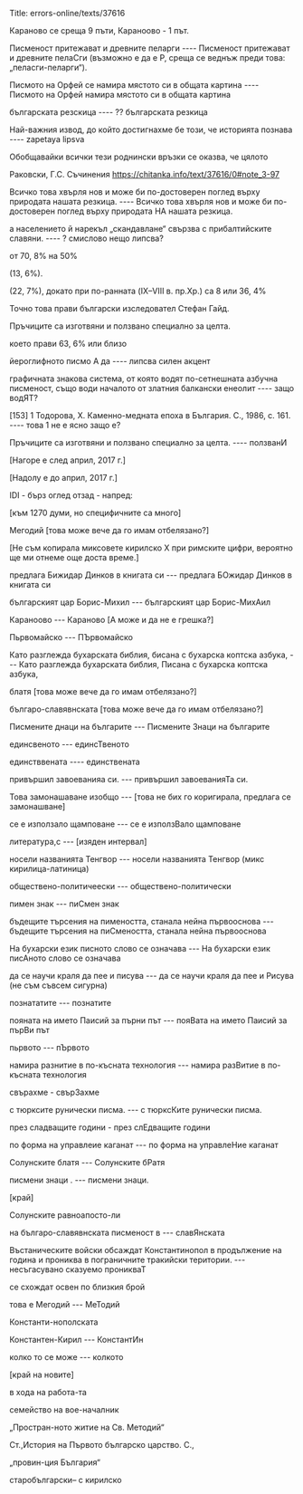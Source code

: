 Title: errors-online/texts/37616

Караново се среща 9 пъти, Караноово - 1 път.

Писменост притежават и древните пеларги ---- Писменост притежават и древните пелаСги (възможно е да е Р, среща се веднъж преди това: „пеласги-пеларги“).

Писмото на Орфей се намира мястото си в общата картина ---- Писмото на Орфей намира мястото си в общата картина

българската резскица ---- ?? българската резкица

Най-важния извод, до който достигнахме бе този, че историята познава
---- zapetaya lipsva

Обобщавайки всички тези роднински връзки се оказва, че цялото

Раковски, Г.С. Съчинения
https://chitanka.info/text/37616/0#note_3-97

Всичко това хвърля нов и може би по-достоверен поглед върху природата нашата резкица. ---- Всичко това хвърля нов и може би по-достоверен поглед върху природата НА нашата резкица.


а населението й нарекъл „скандавлане“ свързва с прибалтийските славяни. ---- ? смислово нещо липсва?

от 70, 8% на 50%

(13, 6%).

(22, 7%), докато при по-ранната (IX–VIII в. пр.Хр.) са 8 или 36, 4% 

Точно това прави български изследовател Стефан Гайд.

Пръчиците са изготвяни и ползвано специално за целта.

което прави 63, 6% или близо 

йероглифното писмо А да ---- липсва силен акцент

графичната знакова система, от която водят по-сетнешната азбучна писменост, също води началото от златния балкански енеолит ---- защо водЯТ?

[153] 1 Тодорова, Х. Каменно-медната епоха в България. С., 1986, с. 161. ---- това 1 не е ясно защо е?

Пръчиците са изготвяни и ползвано специално за целта. ---- ползванИ

[Нагоре е след април, 2017 г.]

[Надолу е до април, 2017 г.]

IDI - бърз оглед отзад - напред:

[към 1270 думи, но специфичните са много]

Мегодий [това може вече да го имам отбелязано?]

[Не съм копирала миксовете кирилско Х при римските цифри, вероятно ще ми отнеме още доста време.]

предлага Бижидар Динков в книгата си --- предлага БОжидар Динков в книгата си

българският цар Борис-Михил --- българският цар Борис-МихАил

Караноово --- Караново [А може и да не е грешка?]

Пьрвомайско --- ПЪрвомайско

Като разглежда бухарската библия, бисана с бухарска коптска азбука, --- Като разглежда бухарската библия, Писана с бухарска коптска азбука,

блатя [това може вече да го имам отбелязано?]

българо-славявнската [това може вече да го имам отбелязано?]

Писмените днаци на българите --- Писмените Знаци на българите

единсвеното --- единсТвеното

единстввената ---- единствената

привършил завоеванияа си. --- привършил завоеванияТа си.

Това замонашаване изобщо --- [това не бих го коригирала, предлага се замонашване]

се е използало щамповане --- се е използВало щамповане

литература,с --- [изяден интервал]

носeли названията Тенгвор --- носели названията Тенгвор (микс кирилица-латиница)

обществено-политичеески --- обществено-политически

пимен знак --- пиСмен знак

бъдещите търсения на пимеността, станала нейна първооснова --- бъдещите търсения на пиСмеността, станала нейна първооснова

На бухарски език писното слово се означава --- На бухарски език писАното слово се означава

да се научи краля да пее и писува --- да се научи краля да пее и Рисува (не съм съвсем сигурна)

познататите --- познатите

пояната на името Паисий за пърни път --- пояВата на името Паисий за пърВи път

пьрвото --- пЪрвото

намира разнитие в по-късната технология --- намира разВитие в по-късната технология 

свърахме - свърЗахме

с тюрксите рунически писма. --- с тюрксКите рунически писма.

през сладващите години - през слЕдващите години

по форма на управлеие каганат --- по форма на управлеНие каганат

Солунските блатя --- Солунските бРатя

писмени знаци . --- писмени знаци.

[край]

Солунските равноапосто-ли

на българо-славявнската писменост в --- славЯнската

Въстаническите войски обсаждат Константинопол в продължение на година и прониква в пограничните тракийски територии. --- несъгасувано сказуемо проникваТ

се схождат освен по близкия брой 

това е Мегодий --- МеТодий

Константи-нополската

Константен-Кирил --- КонстантИн

колко то се може --- колкото 

[край на новите]

в хода на работа-та

семейство на вое-началник

„Простран-ното житие на Св. Методий“

Ст.,История на Първото българско царство. С.,

„провин-ция България“

старобългарски– с кирилско
